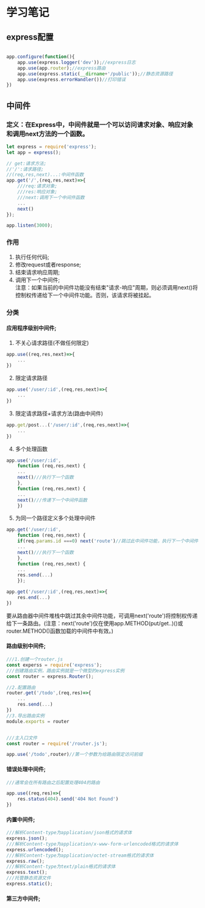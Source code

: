 # 学习笔记

## express配置
```javascript

app.configure(function(){
    app.use(express.logger('dev'));//express日志
    app.use(app.router);//express路由
    app.use(express.static(__dirname+'/public'));//静态资源路径
    app.use(express.errorHandler())//打印错误
})

```

## 中间件
### 定义：在Express中，中间件就是一个可以访问请求对象、响应对象和调用next方法的一个函数。
```javascript
let express = require('express');
let app = express();

// get:请求方法;
//'/':请求路径;
//(req,res,next)...:中间件函数
app.get('/',(req,res,next)=>{
    ///req:请求对象;
    ///res:响应对象;
    ///next:调用下一个中间件函数
    ...
    next()
});

app.listen(3000);

```

### 作用
1. 执行任何代码;
2. 修改request或者response;
3. 结束请求响应周期;
4. 调用下一个中间件;<br>
注意：如果当前的中间件功能没有结束"请求-响应"周期，则必须调用next()将控制权传递给下一个中间件功能。否则，该请求将被挂起。

### 分类
#### 应用程序级别中间件;
1. 不关心请求路径(不做任何限定)
```javascript
app.use((req,res,next)=>{
    ...
})

```
2. 限定请求路径
```javascript
app.use('/user/:id',(req,res,next)=>{
    ...
})

```
3. 限定请求路径+请求方法(路由中间件)
```javascript
app.get/post...('/user/:id',(req,res,next)=>{
    ...
})

```
4. 多个处理函数
```javascript
app.use('/user/:id',
    function (req,res,next) {
    ...
    next()///执行下一个函数
    },
    function (req,res,next) {
    ...
    next()///传递下一个中间件函数
    })

```
5. 为同一个路径定义多个处理中间件
```javascript
app.get('/user/:id',
    function (req,res,next) {
    if(req.params.id ===0) next('route')//跳过此中间件功能，执行下一个中间件功能。
    ...
    next()///执行下一个函数
    },
    function (req,res,next) {
    ...
    res.send(...)
    });

app.get('/user/:id',(req,res,next)=>{
    res.end(...)
})

```
要从路由器中间件堆栈中跳过其余中间件功能，可调用next('route')将控制权传递给下一条路由。(注意：next('route')仅在使用app.METHOD(put/get..)()或router.METHOD()函数加载的中间件中有效。)
#### 路由级别中间件;
```javascript
///1.创建一个router.js
const experss = require('express');
///创建路由实例，路由实例就是一个微型的express实例
const router = express.Router();

//2.配置路由
router.get('/todo',(req,res)=>{
    ...
    res.send(...)
})
//3.导出路由实例
module.exports = router


///主入口文件
const router = require('/router.js');

app.use('/todo',router)//第一个参数为给路由限定访问前缀
```
#### 错误处理中间件;
```javascript
///通常会在所有路由之后配置处理404的路由

app.use((req,res)=>{
    res.status(404).send('404 Not Found')
})

```
#### 内置中间件;
```javascript
///解析Content-type为application/json格式的请求体
express.json();
///解析Content-type为application/x-www-form-urlencoded格式的请求体
express.urlencoded();
///解析Content-type为application/octet-stream格式的请求体
express.raw();
///解析Content-type为text/plain格式的请求体
express.text();
///托管静态资源文件
express.static();

```

#### 第三方中间件;


